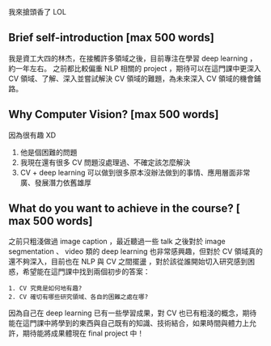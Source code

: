 我來搶頭香了 LOL

## Brief self-introduction [max 500 words]

我是資工大四的林杰，在接觸許多領域之後，目前專注在學習 deep learning ，約一年左右。
之前都比較偏重 NLP 相關的 project ，期待可以在這門課中更深入 CV 領域、了解、深入並嘗試解決 CV 領域的難題，為未來深入 CV 領域的機會鋪路。

## Why Computer Vision? [max 500 words]

因為很有趣 XD

1. 他是個困難的問題
2. 我現在還有很多 CV 問題沒處理過、不確定該怎麼解決
3. CV + deep learning 可以做到很多原本沒辦法做到的事情、應用層面非常廣、發展潛力依舊雄厚

## What do you want to achieve in the course? [ max 500 words]

之前只粗淺做過 image caption ，最近聽過一些 talk 之後對於 image segmentation 、 video 類的 deep learning 也非常感興趣，但對於 CV 領域真的還不夠深入，目前也在 NLP 與 CV 之間擺盪
，對於該從誰開始切入研究感到困惑，希望能在這門課中找到兩個初步的答案：

	1. CV 究竟是如何地有趣?
	2. CV 確切有哪些研究領域、各自的困難之處在哪?

因為自己在 deep learning 已有一些學習成果，對 CV 也已有粗淺的概念，期待能在這門課中將學到的東西與自己既有的知識、技術結合，如果時間與體力上允許，期待能將成果體現在 final project 中！

